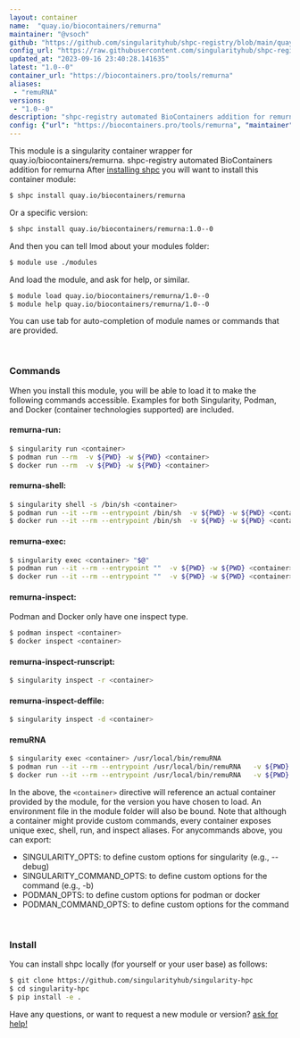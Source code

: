 ```yaml
---
layout: container
name:  "quay.io/biocontainers/remurna"
maintainer: "@vsoch"
github: "https://github.com/singularityhub/shpc-registry/blob/main/quay.io/biocontainers/remurna/container.yaml"
config_url: "https://raw.githubusercontent.com/singularityhub/shpc-registry/main/quay.io/biocontainers/remurna/container.yaml"
updated_at: "2023-09-16 23:40:28.141635"
latest: "1.0--0"
container_url: "https://biocontainers.pro/tools/remurna"
aliases:
 - "remuRNA"
versions:
 - "1.0--0"
description: "shpc-registry automated BioContainers addition for remurna"
config: {"url": "https://biocontainers.pro/tools/remurna", "maintainer": "@vsoch", "description": "shpc-registry automated BioContainers addition for remurna", "latest": {"1.0--0": "sha256:b68377ad57ba3aaaab113d92dab9871f1cbc598ea5fcde0dcb69d9f0ca58fe26"}, "tags": {"1.0--0": "sha256:b68377ad57ba3aaaab113d92dab9871f1cbc598ea5fcde0dcb69d9f0ca58fe26"}, "docker": "quay.io/biocontainers/remurna", "aliases": {"remuRNA": "/usr/local/bin/remuRNA"}}
---
```


This module is a singularity container wrapper for quay.io/biocontainers/remurna.
shpc-registry automated BioContainers addition for remurna
After [installing shpc](#install) you will want to install this container module:


```bash
$ shpc install quay.io/biocontainers/remurna
```

Or a specific version:

```bash
$ shpc install quay.io/biocontainers/remurna:1.0--0
```

And then you can tell lmod about your modules folder:

```bash
$ module use ./modules
```

And load the module, and ask for help, or similar.

```bash
$ module load quay.io/biocontainers/remurna/1.0--0
$ module help quay.io/biocontainers/remurna/1.0--0
```

You can use tab for auto-completion of module names or commands that are provided.

<br>

### Commands

When you install this module, you will be able to load it to make the following commands accessible.
Examples for both Singularity, Podman, and Docker (container technologies supported) are included.

#### remurna-run:

```bash
$ singularity run <container>
$ podman run --rm  -v ${PWD} -w ${PWD} <container>
$ docker run --rm  -v ${PWD} -w ${PWD} <container>
```

#### remurna-shell:

```bash
$ singularity shell -s /bin/sh <container>
$ podman run --it --rm --entrypoint /bin/sh  -v ${PWD} -w ${PWD} <container>
$ docker run --it --rm --entrypoint /bin/sh  -v ${PWD} -w ${PWD} <container>
```

#### remurna-exec:

```bash
$ singularity exec <container> "$@"
$ podman run --it --rm --entrypoint ""  -v ${PWD} -w ${PWD} <container> "$@"
$ docker run --it --rm --entrypoint ""  -v ${PWD} -w ${PWD} <container> "$@"
```

#### remurna-inspect:

Podman and Docker only have one inspect type.

```bash
$ podman inspect <container>
$ docker inspect <container>
```

#### remurna-inspect-runscript:

```bash
$ singularity inspect -r <container>
```

#### remurna-inspect-deffile:

```bash
$ singularity inspect -d <container>
```


#### remuRNA

```bash
$ singularity exec <container> /usr/local/bin/remuRNA
$ podman run --it --rm --entrypoint /usr/local/bin/remuRNA   -v ${PWD} -w ${PWD} <container> -c " $@"
$ docker run --it --rm --entrypoint /usr/local/bin/remuRNA   -v ${PWD} -w ${PWD} <container> -c " $@"
```



In the above, the `<container>` directive will reference an actual container provided
by the module, for the version you have chosen to load. An environment file in the
module folder will also be bound. Note that although a container
might provide custom commands, every container exposes unique exec, shell, run, and
inspect aliases. For anycommands above, you can export:

 - SINGULARITY_OPTS: to define custom options for singularity (e.g., --debug)
 - SINGULARITY_COMMAND_OPTS: to define custom options for the command (e.g., -b)
 - PODMAN_OPTS: to define custom options for podman or docker
 - PODMAN_COMMAND_OPTS: to define custom options for the command

<br>

### Install

You can install shpc locally (for yourself or your user base) as follows:

```bash
$ git clone https://github.com/singularityhub/singularity-hpc
$ cd singularity-hpc
$ pip install -e .
```

Have any questions, or want to request a new module or version? [ask for help!](https://github.com/singularityhub/singularity-hpc/issues)